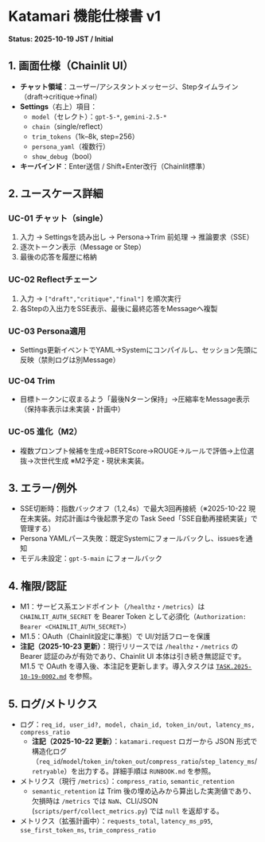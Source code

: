# Katamari 機能仕様書 v1
**Status: 2025-10-19 JST / Initial**

## 1. 画面仕様（Chainlit UI）
- **チャット領域**：ユーザー/アシスタントメッセージ、Stepタイムライン（draft→critique→final）
- **Settings**（右上）項目：
  - `model`（セレクト）：`gpt-5-*`, `gemini-2.5-*`
  - `chain`（single/reflect）
  - `trim_tokens`（1k–8k, step=256）
  - `persona_yaml`（複数行）
  - `show_debug`（bool）
- **キーバインド**：Enter送信 / Shift+Enter改行（Chainlit標準）

## 2. ユースケース詳細
### UC-01 チャット（single）
1. 入力 → Settingsを読み出し → Persona→Trim 前処理 → 推論要求（SSE）
2. 逐次トークン表示（Message or Step）
3. 最後の応答を履歴に格納

### UC-02 Reflectチェーン
1. 入力 → `["draft","critique","final"]` を順次実行
2. 各Stepの入出力をSSE表示、最後に最終応答をMessageへ複製

### UC-03 Persona適用
- Settings更新イベントでYAML→Systemにコンパイルし、セッション先頭に反映（禁則ログは別Message）

### UC-04 Trim
- 目標トークンに収まるよう「最後Nターン保持」→圧縮率をMessage表示（保持率表示は未実装・計画中）

### UC-05 進化（M2）
- 複数プロンプト候補を生成→BERTScore→ROUGE→ルールで評価→上位選抜→次世代生成 ※M2予定・現状未実装。

## 3. エラー/例外
- SSE切断時：指数バックオフ（1,2,4s）で最大3回再接続（※2025-10-22 現在未実装。対応計画は今後起票予定の Task Seed「SSE自動再接続実装」で管理する）
- Persona YAMLパース失敗：既定Systemにフォールバックし、issuesを通知
- モデル未設定：`gpt-5-main` にフォールバック

## 4. 権限/認証
- M1：サービス系エンドポイント（`/healthz`・`/metrics`）は `CHAINLIT_AUTH_SECRET` を Bearer Token として必須化（`Authorization: Bearer <CHAINLIT_AUTH_SECRET>`）
- M1.5：OAuth（Chainlit設定に準拠）で UI/対話フローを保護
- **注記（2025-10-23 更新）**：現行リリースでは `/healthz`・`/metrics` の Bearer 認証のみが有効であり、Chainlit UI 本体は引き続き無認証です。M1.5 で OAuth を導入後、本注記を更新します。導入タスクは [`TASK.2025-10-19-0002.md`](../TASK.2025-10-19-0002.md) を参照。

## 5. ログ/メトリクス
- ログ：`req_id, user_id?, model, chain_id, token_in/out, latency_ms, compress_ratio`
  - **注記（2025-10-22 更新）**：`katamari.request` ロガーから JSON 形式で構造化ログ（`req_id`/`model`/`token_in`/`token_out`/`compress_ratio`/`step_latency_ms`/`retryable`）を出力する。詳細手順は `RUNBOOK.md` を参照。
- メトリクス（現行 `/metrics`）：`compress_ratio`, `semantic_retention`
  - `semantic_retention` は Trim 後の埋め込みから算出した実測値であり、欠損時は `/metrics` では `NaN`、CLI/JSON (`scripts/perf/collect_metrics.py`) では `null` を返却する。
- メトリクス（拡張計画中）：`requests_total`, `latency_ms_p95`, `sse_first_token_ms`, `trim_compress_ratio`
